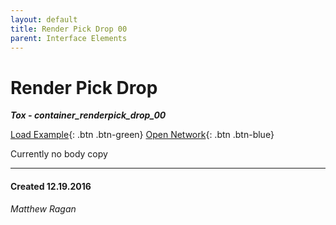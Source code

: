 ```yaml
---
layout: default
title: Render Pick Drop 00
parent: Interface Elements
---
```


# Render Pick Drop
***Tox - container_renderpick_drop_00***  

[Load Example](?remoteTox=https://github.com/raganmd/touchdesigner-community-examples-code/raw/main/tox/container_renderpick_drop_00.tox){: .btn .btn-green} [Open Network](?openNetwork=True){: .btn .btn-blue}

Currently no body copy 

---
#### Created 12.19.2016
*Matthew Ragan*